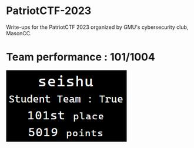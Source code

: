 # PatriotCTF-2023
Write-ups for the PatriotCTF 2023 organized by GMU's cybersecurity club, MasonCC.

# Team performance : 101/1004

![i2](team.png)
